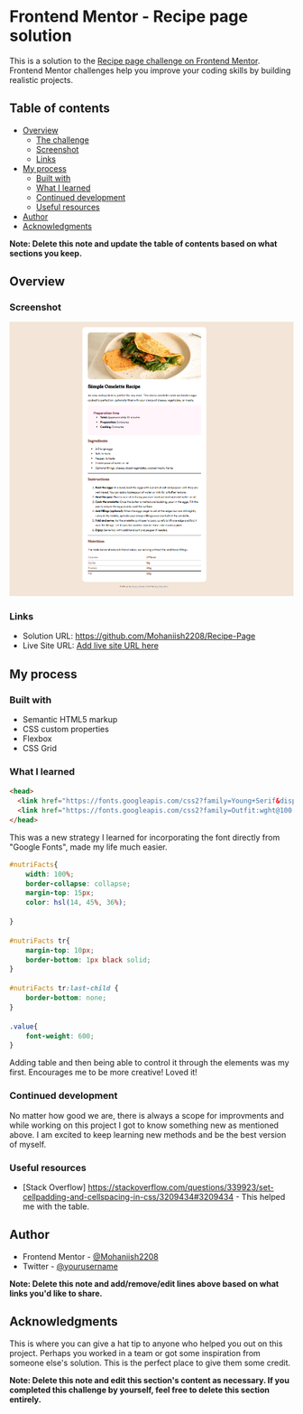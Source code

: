 # Frontend Mentor - Recipe page solution

This is a solution to the [Recipe page challenge on Frontend Mentor](https://www.frontendmentor.io/challenges/recipe-page-KiTsR8QQKm). Frontend Mentor challenges help you improve your coding skills by building realistic projects. 

## Table of contents

- [Overview](#overview)
  - [The challenge](#the-challenge)
  - [Screenshot](#screenshot)
  - [Links](#links)
- [My process](#my-process)
  - [Built with](#built-with)
  - [What I learned](#what-i-learned)
  - [Continued development](#continued-development)
  - [Useful resources](#useful-resources)
- [Author](#author)
- [Acknowledgments](#acknowledgments)

**Note: Delete this note and update the table of contents based on what sections you keep.**

## Overview

### Screenshot

![#Recipe Page](./screenshot.png)

### Links

- Solution URL: https://github.com/Mohaniish2208/Recipe-Page
- Live Site URL: [Add live site URL here](https://your-live-site-url.com)

## My process

### Built with

- Semantic HTML5 markup
- CSS custom properties
- Flexbox
- CSS Grid

### What I learned

```html
<head>
  <link href="https://fonts.googleapis.com/css2?family=Young+Serif&display=swap" rel="stylesheet">
  <link href="https://fonts.googleapis.com/css2?family=Outfit:wght@100..900&display=swap" rel="stylesheet">
</head>  
```
This was a new strategy I learned for incorporating the font directly from "Google Fonts", made my life much easier.

```css
#nutriFacts{
    width: 100%;
    border-collapse: collapse;
    margin-top: 15px;
    color: hsl(14, 45%, 36%);

}

#nutriFacts tr{
    margin-top: 10px;
    border-bottom: 1px black solid;
}

#nutriFacts tr:last-child {
    border-bottom: none;
}

.value{
    font-weight: 600;
}
```
Adding table and then being able to control it through the elements was my first. Encourages me to be more creative! Loved it!

### Continued development

No matter how good we are, there is always a scope for improvments and while working on this project I got to know something new as mentioned above. I am excited to keep learning new methods and be the best version of myself.

### Useful resources

- [Stack Overflow] https://stackoverflow.com/questions/339923/set-cellpadding-and-cellspacing-in-css/3209434#3209434 - This helped me with the table.

## Author

- Frontend Mentor - [@Mohaniish2208](https://www.frontendmentor.io/profile/yourusername)
- Twitter - [@yourusername](https://www.twitter.com/yourusername)

**Note: Delete this note and add/remove/edit lines above based on what links you'd like to share.**

## Acknowledgments

This is where you can give a hat tip to anyone who helped you out on this project. Perhaps you worked in a team or got some inspiration from someone else's solution. This is the perfect place to give them some credit.

**Note: Delete this note and edit this section's content as necessary. If you completed this challenge by yourself, feel free to delete this section entirely.**
